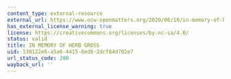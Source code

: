 ```yaml
---
content_type: external-resource
external_url: https://www.ocw-openmatters.org/2020/06/10/in-memory-of-herb-gross/
has_external_license_warning: true
license: https://creativecommons.org/licenses/by-nc-sa/4.0/
status: valid
title: IN MEMORY OF HERB GROSS
uid: 130122e6-a5a6-4415-8ed6-2dcf84d702e7
url_status_code: 200
wayback_url: ''
---
```


